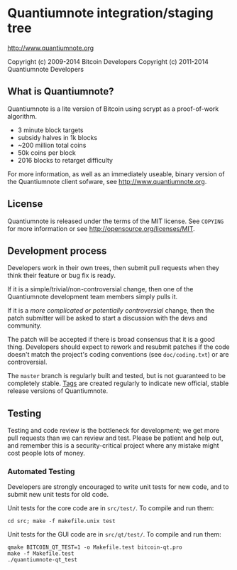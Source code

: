 Quantiumnote integration/staging tree
================================

http://www.quantiumnote.org

Copyright (c) 2009-2014 Bitcoin Developers
Copyright (c) 2011-2014 Quantiumnote Developers

What is Quantiumnote?
----------------

Quantiumnote is a lite version of Bitcoin using scrypt as a proof-of-work algorithm.
 - 3 minute block targets
 - subsidy halves in 1k blocks 
 - ~200 million total coins
 - 50k coins per block
 - 2016 blocks to retarget difficulty

For more information, as well as an immediately useable, binary version of
the Quantiumnote client sofware, see http://www.quantiumnote.org.

License
-------

Quantiumnote is released under the terms of the MIT license. See `COPYING` for more
information or see http://opensource.org/licenses/MIT.

Development process
-------------------

Developers work in their own trees, then submit pull requests when they think
their feature or bug fix is ready.

If it is a simple/trivial/non-controversial change, then one of the Quantiumnote
development team members simply pulls it.

If it is a *more complicated or potentially controversial* change, then the patch
submitter will be asked to start a discussion with the devs and community.

The patch will be accepted if there is broad consensus that it is a good thing.
Developers should expect to rework and resubmit patches if the code doesn't
match the project's coding conventions (see `doc/coding.txt`) or are
controversial.

The `master` branch is regularly built and tested, but is not guaranteed to be
completely stable. [Tags](https://github.com/quantiumnote-project/quantiumnote/tags) are created
regularly to indicate new official, stable release versions of Quantiumnote.

Testing
-------

Testing and code review is the bottleneck for development; we get more pull
requests than we can review and test. Please be patient and help out, and
remember this is a security-critical project where any mistake might cost people
lots of money.

### Automated Testing

Developers are strongly encouraged to write unit tests for new code, and to
submit new unit tests for old code.

Unit tests for the core code are in `src/test/`. To compile and run them:

    cd src; make -f makefile.unix test

Unit tests for the GUI code are in `src/qt/test/`. To compile and run them:

    qmake BITCOIN_QT_TEST=1 -o Makefile.test bitcoin-qt.pro
    make -f Makefile.test
    ./quantiumnote-qt_test

